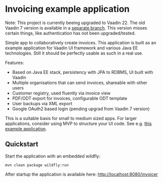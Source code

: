 # Invoicing example application

Note: This project is currently beeing upgraded to Vaadin 22. The old Vaadin 7 version is available in a [separate branch](https://github.com/mstahv/jpa-invoicer/tree/vaadin-7). This version misses certain things, like authentication has not been upgraded/tested.

Simple app to collaboratively create invoices. This application is built as an example application for Vaadin UI framework and various Java EE technologies. Still it should be perfectly usable as such in a real use.

Features:

 * Based on Java EE stack, persistency with JPA to RDBMS, UI built with Vaadin
 * Multiple organisations that can send invoices, shareable with other users
 * Customer registry, used fluently via invoice view
 * PDF/ODT export for invoices, configurable ODT template
 * User backups via XML export
* Google OAuth2 based login (pending upgrad from Vaadin 7 version)

This is a suitable basis for small to medium sized apps. For larger applications,
consider using MVP to structure your UI code. See e.g. [this example 
application](https://github.com/peterl1084/cdiexample).

## Quickstart

Start the application with an embedded wildfly:
```
mvn clean package wildfly:run
```

After startup the application is available here: [http://localhost:8080/invoicer](http://localhost:8080/invoicer)
